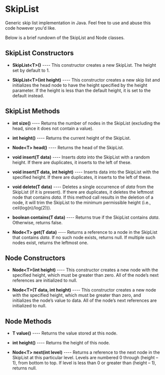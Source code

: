 # SkipList
Generic skip list implementation in Java. Feel free to use and abuse this code however you'd like.

Below is a brief rundown of the SkipList and Node classes.

## SkipList Constructors
- **SkipList\<T\>()** ---- This constructor creates a new SkipList. The height set by default to 1.

- **SkipList\<T\>(int height)** ---- This constructor creates a new skip list and initializes the head node to have the height specified by the height parameter. If the height is less than the default height, it is set to the default instead.

## SkipList Methods

- **int size()** ---- Returns the number of nodes in the SkipList (excluding the head, since it does not
contain a value).

- **int height()** ---- Returns the current height of the SkipList.

- **Node\<T\> head()** ---- Returns the head of the SkipList.

- **void insert(T data)** ---- Inserts *data* into the SkipList with a random height. If there are duplicates, it inserts to the left of these.

- **void insert(T data, int height)** ---- Inserts data into the SkipList with the specified height. If there are duplicates, it inserts to the left of these.

- **void delete(T data)** ---- Deletes a single occurrence of *data* from the SkipList (if it is present). If there are duplicates, it deletes the leftmost node that contains *data*. If this method call results in the deletion of a node, it will trim the SkipList to the minimum permissible height (i.e., ceil(log(n)/log(2))).

- **boolean contains(T data)** ---- Returns true if the SkipList contains *data*. Otherwise, returns false.

- **Node\<T\> get(T data)** ---- Returns a reference to a node in the SkipList that contains *data*. If no such node exists, returns null. If multiple such nodes exist, returns the leftmost one.

## Node Constructors
- **Node\<T\>(int height)** ---- This constructor creates a new node with the specified height, which must be greater than zero. All of the node’s next references are initialized to null. 

- **Node\<T\>(T data, int height)** ---- This constructor creates a new node with the specified height, which must be greater than zero, and
initializes the node’s value to data. All of the node’s next references are initialized to null.

## Node Methods
- **T value()** ---- Returns the value stored at this node.

- **int height()** ---- Returns the height of this node.

- **Node\<T\> next(int level)** ---- Returns a reference to the next node in the SkipList at this particular level. Levels
are numbered 0 through (height – 1), from bottom to top. If level is less than 0 or greater than (height – 1), returns null.
